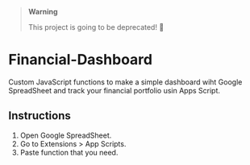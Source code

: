 > **Warning**
> 
> This project is going to be deprecated! 🚨

# Financial-Dashboard
Custom JavaScript functions to make a simple dashboard wiht Google SpreadSheet and track your financial portfolio usin Apps Script.

## Instructions
1. Open Google SpreadSheet.
2. Go to Extensions > App Scripts.
3. Paste function that you need.
